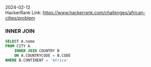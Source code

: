 2024-02-12  
HackerRank Link: https://www.hackerrank.com/challenges/african-cities/problem

### INNER JOIN

```sql
SELECT A.name
FROM CITY A
    INNER JOIN COUNTRY B
    ON A.COUNTRYCODE = B.CODE
WHERE B.CONTINENT = 'Africa'
